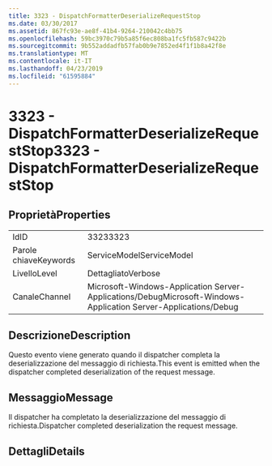 ```yaml
---
title: 3323 - DispatchFormatterDeserializeRequestStop
ms.date: 03/30/2017
ms.assetid: 867fc93e-ae8f-41b4-9264-210042c4bb75
ms.openlocfilehash: 59bc3970c79b5a85f6ec808ba1fc5fb587c9422b
ms.sourcegitcommit: 9b552addadfb57fab0b9e7852ed4f1f1b8a42f8e
ms.translationtype: MT
ms.contentlocale: it-IT
ms.lasthandoff: 04/23/2019
ms.locfileid: "61595884"
---
```

# <a name="3323---dispatchformatterdeserializerequeststop"></a><span data-ttu-id="67d44-102">3323 - DispatchFormatterDeserializeRequestStop</span><span class="sxs-lookup"><span data-stu-id="67d44-102">3323 - DispatchFormatterDeserializeRequestStop</span></span>
## <a name="properties"></a><span data-ttu-id="67d44-103">Proprietà</span><span class="sxs-lookup"><span data-stu-id="67d44-103">Properties</span></span>  
  
|||  
|-|-|  
|<span data-ttu-id="67d44-104">Id</span><span class="sxs-lookup"><span data-stu-id="67d44-104">ID</span></span>|<span data-ttu-id="67d44-105">3323</span><span class="sxs-lookup"><span data-stu-id="67d44-105">3323</span></span>|  
|<span data-ttu-id="67d44-106">Parole chiave</span><span class="sxs-lookup"><span data-stu-id="67d44-106">Keywords</span></span>|<span data-ttu-id="67d44-107">ServiceModel</span><span class="sxs-lookup"><span data-stu-id="67d44-107">ServiceModel</span></span>|  
|<span data-ttu-id="67d44-108">Livello</span><span class="sxs-lookup"><span data-stu-id="67d44-108">Level</span></span>|<span data-ttu-id="67d44-109">Dettagliato</span><span class="sxs-lookup"><span data-stu-id="67d44-109">Verbose</span></span>|  
|<span data-ttu-id="67d44-110">Canale</span><span class="sxs-lookup"><span data-stu-id="67d44-110">Channel</span></span>|<span data-ttu-id="67d44-111">Microsoft-Windows-Application Server-Applications/Debug</span><span class="sxs-lookup"><span data-stu-id="67d44-111">Microsoft-Windows-Application Server-Applications/Debug</span></span>|  
  
## <a name="description"></a><span data-ttu-id="67d44-112">Descrizione</span><span class="sxs-lookup"><span data-stu-id="67d44-112">Description</span></span>  
 <span data-ttu-id="67d44-113">Questo evento viene generato quando il dispatcher completa la deserializzazione del messaggio di richiesta.</span><span class="sxs-lookup"><span data-stu-id="67d44-113">This event is emitted when the dispatcher completed deserialization of the request message.</span></span>  
  
## <a name="message"></a><span data-ttu-id="67d44-114">Messaggio</span><span class="sxs-lookup"><span data-stu-id="67d44-114">Message</span></span>  
 <span data-ttu-id="67d44-115">Il dispatcher ha completato la deserializzazione del messaggio di richiesta.</span><span class="sxs-lookup"><span data-stu-id="67d44-115">Dispatcher completed deserialization the request message.</span></span>  
  
## <a name="details"></a><span data-ttu-id="67d44-116">Dettagli</span><span class="sxs-lookup"><span data-stu-id="67d44-116">Details</span></span>
